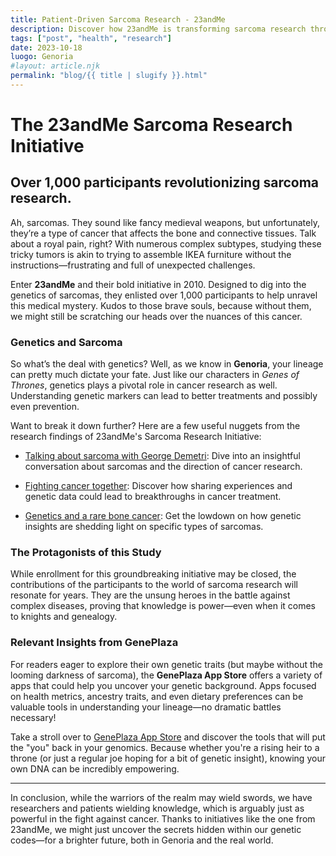 ```yaml
---
title: Patient-Driven Sarcoma Research - 23andMe
description: Discover how 23andMe is transforming sarcoma research through genetic insights and patient participation. 
tags: ["post", "health", "research"]
date: 2023-10-18
luogo: Genoria
#layout: article.njk
permalink: "blog/{{ title | slugify }}.html"
---
```


# The 23andMe Sarcoma Research Initiative

Over 1,000 participants revolutionizing sarcoma research.
---------------------------------------------------------

Ah, sarcomas. They sound like fancy medieval weapons, but unfortunately, they’re a type of cancer that affects the bone and connective tissues. Talk about a royal pain, right? With numerous complex subtypes, studying these tricky tumors is akin to trying to assemble IKEA furniture without the instructions—frustrating and full of unexpected challenges.

Enter **23andMe** and their bold initiative in 2010. Designed to dig into the genetics of sarcomas, they enlisted over 1,000 participants to help unravel this medical mystery. Kudos to those brave souls, because without them, we might still be scratching our heads over the nuances of this cancer.

### Genetics and Sarcoma

So what’s the deal with genetics? Well, as we know in **Genoria**, your lineage can pretty much dictate your fate. Just like our characters in *Genes of Thrones*, genetics plays a pivotal role in cancer research as well. Understanding genetic markers can lead to better treatments and possibly even prevention. 

Want to break it down further? Here are a few useful nuggets from the research findings of 23andMe's Sarcoma Research Initiative:

- [Talking about sarcoma with George Demetri](http://blog.23andme.com/news/inside-23andme/talking-about-sarcoma-with-george-demetri/): Dive into an insightful conversation about sarcomas and the direction of cancer research. 

- [Fighting cancer together](http://blog.23andme.com/health-traits/fighting-cancer-together/): Discover how sharing experiences and genetic data could lead to breakthroughs in cancer treatment. 

- [Genetics and a rare bone cancer](http://blog.23andme.com/23andme-research/snpwatch/genetics-and-a-rare-bone-cancer/): Get the lowdown on how genetic insights are shedding light on specific types of sarcomas.

### The Protagonists of this Study

While enrollment for this groundbreaking initiative may be closed, the contributions of the participants to the world of sarcoma research will resonate for years. They are the unsung heroes in the battle against complex diseases, proving that knowledge is power—even when it comes to knights and genealogy.

### Relevant Insights from GenePlaza

For readers eager to explore their own genetic traits (but maybe without the looming darkness of sarcoma), the **GenePlaza App Store** offers a variety of apps that could help you uncover your genetic background. Apps focused on health metrics, ancestry traits, and even dietary preferences can be valuable tools in understanding your lineage—no dramatic battles necessary! 

Take a stroll over to [GenePlaza App Store](https://www.GenePlaza.com/app-store) and discover the tools that will put the "you" back in your genomics. Because whether you're a rising heir to a throne (or just a regular joe hoping for a bit of genetic insight), knowing your own DNA can be incredibly empowering.

---

In conclusion, while the warriors of the realm may wield swords, we have researchers and patients wielding knowledge, which is arguably just as powerful in the fight against cancer. Thanks to initiatives like the one from 23andMe, we might just uncover the secrets hidden within our genetic codes—for a brighter future, both in Genoria and the real world.